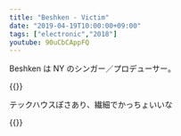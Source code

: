 ```yaml
---
title: "Beshken - Victim"
date: "2019-04-19T10:00:00+09:00"
tags: ["electronic","2018"]
youtube: 90uCbCAppFQ
---
```


Beshken は NY のシンガー／プロデューサー。

{{<youtube src="qsj5wna9oAw" title="Beshken - Victim">}}

テックハウスぽさあり、繊細でかっちょいいな

{{<youtube src="90uCbCAppFQ" title="Beshken - The Roman Call">}}
